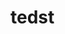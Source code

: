 <!--

author:   Tue Hellstern

email:    tueh@kea.dk

version:  0.0.1

language: en

narrator: US English Female

script:   javascript resourse url

script:   another javascript resourse url

link:     some css stuff
          and some more css

-->
# tedst
